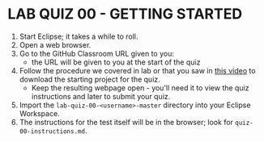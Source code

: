 # LAB QUIZ 00 - GETTING STARTED

1. Start Eclipse; it takes a while to roll.
1. Open a web browser.
1. Go to the GitHub Classroom URL given to you:
   - the URL will be given to you at the start of the quiz
1. Follow the procedure we covered in lab or that you saw in [this video](https://drive.google.com/open?id=1PJbZtRAYg5U7Q_kVic25-G3x87u7WsWS) to download the starting project for the quiz.
   - Keep the resulting webpage open - you'll need it to view the quiz instructions and later to submit your quiz.
1. Import the `lab-quiz-00-<username>-master` directory into your Eclipse Workspace.
1. The instructions for the test itself will be in the browser; look for `quiz-00-instructions.md`.
